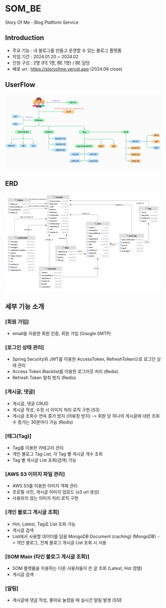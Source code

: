 # SOM_BE
Story Of Me - Blog Platform Service

## Introduction
- 주요 기능 : 내 블로그를 만들고 운영할 수 있는 블로그 플랫폼
- 작업 기간 : 2024.01.20 ~ 2024.02
- 인원 구성 : 2명 (FE 1명, BE 1명) / BE 담당
- 배포 url : https://storyofme.vercel.app (2024.06 close)

## UserFlow
![som_userflow.png](som_userflow.png)

## ERD
![som_erd.png](som_erd.png)

## 세부 기능 소개
### [회원 가입]
- email을 이용한 회원 인증, 회원 가입 (Google SMTP)
### [로그인 상태 관리]
- Spring Security와 JWT를 이용한 AccessToken, RefreshToken으로 로그인 상태 관리
- Access Token Blacklist를 이용한 로그아웃 처리 (Redis)
- Refresh Token 탈취 방지 (Redis)
### [게시글, 댓글]
- 게시글, 댓글 CRUD
- 게시글 작성, 수정 시 이미지 처리 로직 구현 (S3)
- 게시글 조회수 연속 증가 방지 (어뷰징 방지)
  -> 회원 당 하나의 게시글에 대한 조회수 증가는 30분마다 가능 (Redis)
### [태그(Tag)]
- Tag를 이용한 카테고리 관리
- 개인 블로그 Tag List, 각 Tag 별 게시글 개수 조회
- Tag 별 게시글 List 조회(검색) 가능
### [AWS S3 이미지 파일 관리]
- AWS S3를 이용한 이미지 객체 관리
- 프로필 사진, 게시글 이미지 업로드 (s3 url 생성)
- 사용되지 않는 이미지 처리 로직 구현
### [개인 블로그 게시글 조회]
- Hot, Latest, Tag로 List 조회 가능
- 게시글 검색
- List에서 사용할 데이터를 담을 MongoDB Document (caching) (MongoDB)
  -> 개인 블로그, 전체 블로그 게시글 List 조회 시 사용
### [SOM Main (타인 블로그 게시글 조회)]
- SOM 플랫폼을 이용하는 다른 사용자들이 쓴 글 조회 (Latest, Hot 정렬)
- 게시글 검색
### [알림]
- 게시글에 댓글 작성, 좋아요 눌렸을 때 실시간 알림 발생 (SSE
